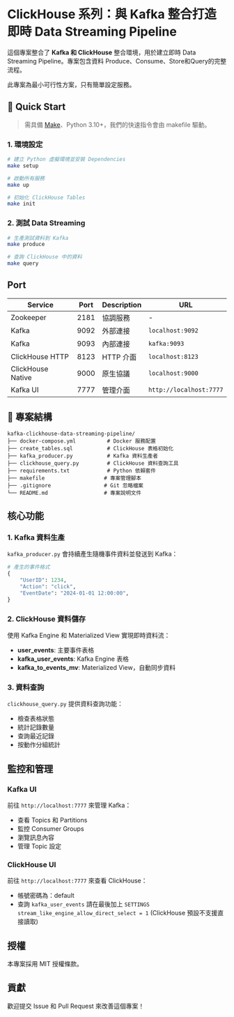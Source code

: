 # ClickHouse 系列：與 Kafka 整合打造即時 Data Streaming Pipeline

這個專案整合了 **Kafka 和 ClickHouse** 整合環境，用於建立即時 Data Streaming Pipeline。專案包含資料 Produce、Consume、Store和Query的完整流程。

此專案為最小可行性方案，只有簡單設定服務。

## 🚀 Quick Start

> 需具備 [Make](https://ftp.gnu.org/gnu/make/)、Python 3.10+，我們的快速指令會由 makefile 驅動。

### 1. 環境設定

```bash
# 建立 Python 虛擬環境並安裝 Dependencies
make setup

# 啟動所有服務
make up

# 初始化 ClickHouse Tables
make init
```

### 2. 測試 Data Streaming

```bash
# 生產測試資料到 Kafka
make produce

# 查詢 ClickHouse 中的資料
make query
```

## Port

| Service | Port | Description | URL |
|------|------|------|------|
| Zookeeper | 2181 | 協調服務 | - |
| Kafka | 9092 | 外部連接 | `localhost:9092` |
| Kafka | 9093 | 內部連接 | `kafka:9093` |
| ClickHouse HTTP | 8123 | HTTP 介面 | `localhost:8123` |
| ClickHouse Native | 9000 | 原生協議 | `localhost:9000` |
| Kafka UI | 7777 | 管理介面 | `http://localhost:7777` |

## 📁 專案結構

```
kafka-clickhouse-data-streaming-pipeline/
├── docker-compose.yml          # Docker 服務配置
├── create_tables.sql           # ClickHouse 表格初始化
├── kafka_producer.py           # Kafka 資料生產者
├── clickhouse_query.py         # ClickHouse 資料查詢工具
├── requirements.txt            # Python 依賴套件
├── makefile                   # 專案管理腳本
├── .gitignore                 # Git 忽略檔案
└── README.md                  # 專案說明文件
```

## 核心功能

### 1. Kafka 資料生產

`kafka_producer.py` 會持續產生隨機事件資料並發送到 Kafka：

```python
# 產生的事件格式
{
    "UserID": 1234,
    "Action": "click",
    "EventDate": "2024-01-01 12:00:00",
}
```

### 2. ClickHouse 資料儲存

使用 Kafka Engine 和 Materialized View 實現即時資料流：

- **user_events**: 主要事件表格
- **kafka_user_events**: Kafka Engine 表格
- **kafka_to_events_mv**: Materialized View，自動同步資料

### 3. 資料查詢

`clickhouse_query.py` 提供資料查詢功能：

- 檢查表格狀態
- 統計記錄數量
- 查詢最近記錄
- 按動作分組統計

## 監控和管理

### Kafka UI

前往 `http://localhost:7777` 來管理 Kafka：

- 查看 Topics 和 Partitions
- 監控 Consumer Groups
- 瀏覽訊息內容
- 管理 Topic 設定

### ClickHouse UI

前往 `http://localhost:7777` 來查看 ClickHouse：
- 帳號密碼為：default
- 查詢 `kafka_user_events` 請在最後加上 `SETTINGS stream_like_engine_allow_direct_select = 1` (ClickHouse 預設不支援直接讀取)

## 授權

本專案採用 MIT 授權條款。

## 貢獻

歡迎提交 Issue 和 Pull Request 來改善這個專案！
